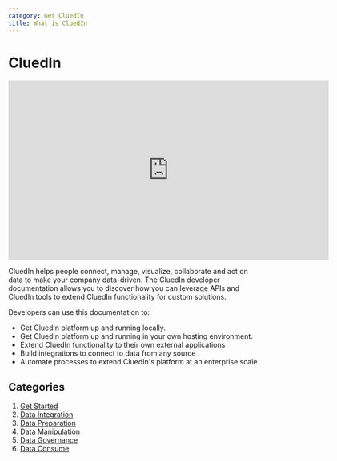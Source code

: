 ```yaml
---
category: Get CluedIn
title: What is CluedIn
---
```


# CluedIn

<iframe width="640" height="360" frameborder="0" allowfullscreen src="https://player.vimeo.com/video/312062542?controls=1"></iframe>

CluedIn helps people connect, manage, visualize, collaborate and act on data to make your company data-driven. The CluedIn developer documentation allows you to discover how you can leverage APIs and CluedIn tools to extend CluedIn functionality for custom solutions.

Developers can use this documentation to:

- Get CluedIn platform up and running locally.
- Get CluedIn platform up and running in your own hosting environment.
- Extend CluedIn functionality to their own external applications
- Build integrations to connect to data from any source
- Automate processes to extend CluedIn's platform at an enterprise scale

## Categories

1. [Get Started](./docs/0-gettingStarted/index.html)
2. [Data Integration](./0-gettingStarted/index.md)
3. [Data Preparation](./0-gettingStarted/index.md)
4. [Data Manipulation](./0-gettingStarted/index.md)
5. [Data Governance](./0-gettingStarted/index.md)
6. [Data Consume](./0-gettingStarted/index.md)

